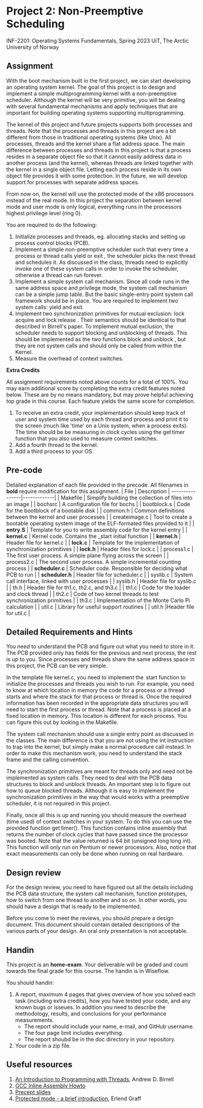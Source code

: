 # Project 2: Non-Preemptive Scheduling

INF-2201: Operating Systems Fundamentals,
Spring 2023
UiT, The Arctic University of Norway
 
 ## Assignment
 
With the boot mechanism built in the first project, we can start developing an operating system kernel. The goal of this project is to design and implement a simple multiprogramming kernel with a non-preemptive scheduler. Although the kernel will be very primitive, you will be dealing with several fundamental mechanisms and apply techniques that are important for building operating systems supporting multiprogramming.

The kernel of this project and future projects supports both processes and threads. Note that the processes and threads in this project are a bit different from those in traditional operating systems (like Unix). All processes, threads and the kernel share a flat address space. The main difference between processes and threads in this project is that a process resides in a separate object file so that it cannot easily address data in another process (and the kernel), whereas threads are linked together with the kernel in a single object file. Letting each process reside in its own object file provides it with some protection. In the future, we will develop support for processes with separate address spaces.

From now on, the kernel will use the protected mode of the x86 processors instead of the real mode. In this project the separation between kernel mode and user mode is only logical, everything runs in the processors highest privilege level (ring 0).

You are required to do the following: 
1. Initialize processes and threads, eg. allocating stacks and setting up process control blocks (PCB).
2. Implement a simple non-preemptive scheduler such that every time a process or thread calls yield or exit , the scheduler picks the next thread and schedules it. As discussed in the class, threads need to explicitly invoke one of these system calls in order to invoke the scheduler, otherwise a thread can run forever.
3. Implement a simple system call mechanism. Since all code runs in the same address space and privilege mode, the system call mechanism can be a simple jump table. But the basic single-entry point system call framework should be in place. You are required to implement two system calls: yield and exit.
4. Implement two synchronization primitives for mutual exclusion: lock acquire and lock release . Their semantics should be identical to that described in Birrell's paper. To implement mutual exclusion, the scheduler needs to support blocking and unblocking of threads. This should be implemented as the two functions block and unblock , but they are not system calls and should only be called from within the Kernel.
5. Measure the overhead of context switches.

**Extra Credits**

All assignment requirements noted above counts for a total of 100%. You may earn additional score by completing the extra credit features noted below. These are by no means mandatory, but may prove helpful achieving top grade in this course. Each feature yields the same score for completion.

1. To receive an extra credit, your implementation should keep track of user and system time used by each thread and process and print it to the screen (much like 'time' on a Unix system, when a process exits). The time should be be measuring in clock cycles using the get timer function that you also used to measure context switches.
2. Add a fourth thread to the kernel.
3. Add a third process to your OS.

## Pre-code

Detailed explanation of each file provided in the precode. All filenames in **bold** require modification for this assignment.
| File 	        | Description |
----------------|-------------|
| Makefile      |	Simplify building the collection of files into an image |
| bochsrc 	     | A configuration file for bochs | 
| bootblock.s   |	Code for the bootblock of a bootable disk |
| common.h      |	Common definitions between the kernel and user processes | 
| createimage.c |	Tool to create a bootable operating system image of the ELF-formated files provided to it |
| **entry.S**   |	Template for you to write assembly code for the kernel entry |
| **kernel.c**  | Kernel code. Contains the \_start initial function |
| **kernel.h**  | Header file for kernel.c |
| **lock.c** 	  | Template for the implementation of synchronization primitives |
| **lock.h** 	  | Header files for lock.c |
| process1.c    | The first user process. A simple plane flying across the screen |
| process2.c    | The second user process. A simple incremental counting process |
| **scheduler.c**	| Scheduler code. Responsible for deciding what PCB to run |
| **scheduler.h** | Header file for scheduler.c |
| syslib.c 	    | System call interface, linked with user processes |
| syslib.h 	    | Header file for syslib.c |
| th.h 	        | Header file for th1.c, th2.c, and th3.c |
| th1.c 	       | Code for the loader and clock thread |
| th2.c 	       | Code of two kernel threads to test synchronization primitives |
| th3.c 	       | Implementation of the Monte Carlo Pi calculation |
| util.c        |	Library for useful support routines |
| util.h 	      |Header file for util.c |

## Detailed Requirements and Hints

You need to understand the PCB and figure out what you need to store in it. The PCB provided only has fields for the previous and next process, the rest is up to you. Since processes and threads share the same address space in this project, the PCB can be very simple.

In the template file kernel.c, you need to implement the  start function to initialize the processes and threads you wish to run. For example, you need to know at which location in memory the code for a process or a thread starts and where the stack for that process or thread is. Once the required information has been recorded in the appropriate data structures you will need to start the first process or thread. Note that a process is placed at a fixed location in memory. This location is different for each process. You can figure this out by looking in the Makefile.

The system call mechanism should use a single entry point as discussed in the classes. The main difference is that you are not using the int instruction to trap into the kernel, but simply make a normal procedure call instead. In order to make this mechanism work, you need to understand the stack frame and the calling convention.

The synchronization primitives are meant for threads only and need not be implemented as system calls. They need to deal with the PCB data structures to block and unblock threads. An important step is to figure out how to queue blocked threads. Although it is easy to implement the synchronization primitives in the way that would works with a preemptive scheduler, it is not required in this project.

Finally, once all this is up and running you should measure the overhead (time used) of context switches in your system. To do this you can use the provided function get timer(). This function contains inline assembly that returns the number of clock cycles that have passed since the processor was booted. Note that the value returned is 64 bit (unsigned long long int). This function will only run on Pentium or newer processors. Also, notice that exact measurements can only be done when running on real hardware. 

## Design review

For the design review, you need to have figured out all the details including the PCB data structure, the system call mechanism, function prototypes, how to switch from one thread to another and so on. In other words, you should have a design that is ready to be implemented.

Before you come to meet the reviews, you should prepare a design document. This document should contain detailed descriptions of the various parts of your design. An oral only presentation is not acceptable. 

## Handin

This project is an **home-exam**. Your deliverable will be graded and count towards the final grade for this course. The handin is in Wiseflow. 

You should handin:
1. A report, maximum 4 pages that gives overview of how you solved each task (including extra credits), how you have tested your code, and any known bugs or isseues. In addition you need to describe the methodology, results, and conclusions for your performance measurements.
    * The report should include your name, e-mail, and GitHub username.
    * The four page limit includes everything.
    * The report shoubd be in the doc directory in your repository.
3. Your code in a zip file.

## Useful resources
1. [An Introduction to Programming with Threads](birrel.pdf), Andrew D. Birrell
2. [GCC Inline Assembly Howto](http://www.ibiblio.org/gferg/ldp/GCC-Inline-Assembly-HOWTO.html)
3. [Precept slides](P2-precepts.pptx)
4. [Protected mode - a brief introduction](protected-mode.pdf), Erlend Graff
